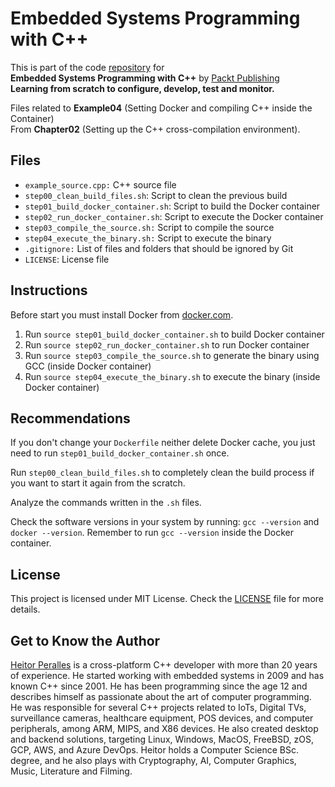 # Embedded Systems Programming with C++

This is part of the code [repository](https://github.com/PacktPublishing/Embedded-Systems-Programming-with-Cxx) for<br>
**Embedded Systems Programming with C++** by [Packt Publishing](https://www.packtpub.com/)<br>
**Learning from scratch to configure, develop, test and monitor.**

Files related to **Example04** (Setting Docker and compiling C++ inside the Container)
<br>From **Chapter02** (Setting up the C++ cross-compilation environment).

## Files

* `example_source.cpp:` C++ source file
* `step00_clean_build_files.sh`: Script to clean the previous build
* `step01_build_docker_container.sh`: Script to build the Docker container
* `step02_run_docker_container.sh`: Script to execute the Docker container
* `step03_compile_the_source.sh:` Script to compile the source
* `step04_execute_the_binary.sh:` Script to execute the binary
* `.gitignore:` List of files and folders that should be ignored by Git
* `LICENSE`: License file

## Instructions

Before start you must install Docker from [docker.com](https://www.docker.com).

1. Run `source step01_build_docker_container.sh` to build Docker container
2. Run `source step02_run_docker_container.sh` to run Docker container
3. Run `source step03_compile_the_source.sh` to generate the binary using GCC (inside Docker container)
4. Run `source step04_execute_the_binary.sh` to execute the binary (inside Docker container)

## Recommendations

If you don't change your `Dockerfile` neither delete Docker cache, you just need to run `step01_build_docker_container.sh` once.

Run `step00_clean_build_files.sh` to completely clean the build process if you want to start it again from the scratch.

Analyze the commands written in the `.sh` files.

Check the software versions in your system by running: `gcc --version` and `docker --version`. Remember to run `gcc --version` inside the Docker container.

## License

This project is licensed under MIT License. Check the [LICENSE](LICENSE) file for more details.

## Get to Know the Author

[Heitor Peralles](mailto:heitorgp@gmail.com) is a cross-platform C++ developer with more than 20 years of experience. He started working with embedded systems in 2009 and has known C++ since 2001. He has been programming since the age 12 and describes himself as passionate about the art of computer programming. He was responsible for several C++ projects related to IoTs, Digital TVs, surveillance cameras, healthcare equipment, POS devices, and computer peripherals, among ARM, MIPS, and X86 devices. He also created desktop and backend solutions, targeting Linux, Windows, MacOS, FreeBSD, zOS, GCP, AWS, and Azure DevOps. Heitor holds a Computer Science BSc. degree, and he also plays with Cryptography, AI, Computer Graphics, Music, Literature and Filming.
